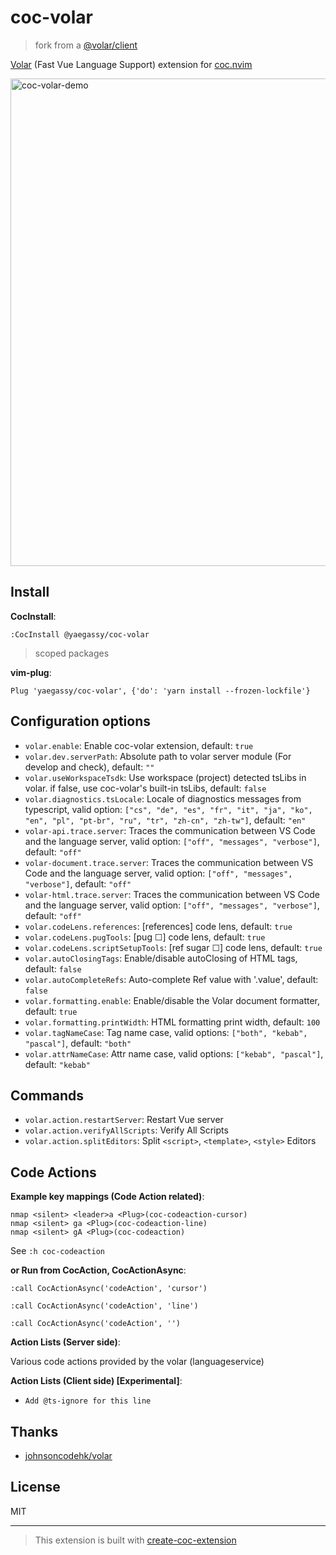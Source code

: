 # coc-volar

> fork from a [@volar/client](https://github.com/johnsoncodehk/volar/tree/master/packages/client)

[Volar](https://marketplace.visualstudio.com/items?itemName=johnsoncodehk.volar) (Fast Vue Language Support) extension for [coc.nvim](https://github.com/neoclide/coc.nvim)

<img width="780" alt="coc-volar-demo" src="https://user-images.githubusercontent.com/188642/127477834-461c3565-143a-4ce7-bd78-e68b8b304480.gif">

## Install

**CocInstall**:

```vim
:CocInstall @yaegassy/coc-volar
```

> scoped packages

**vim-plug**:

```vim
Plug 'yaegassy/coc-volar', {'do': 'yarn install --frozen-lockfile'}
```

## Configuration options

- `volar.enable`: Enable coc-volar extension, default: `true`
- `volar.dev.serverPath`: Absolute path to volar server module (For develop and check), default: `""`
- `volar.useWorkspaceTsdk`: Use workspace (project) detected tsLibs in volar. if false, use coc-volar's built-in tsLibs, default: `false`
- `volar.diagnostics.tsLocale`: Locale of diagnostics messages from typescript, valid option: `["cs", "de", "es", "fr", "it", "ja", "ko", "en", "pl", "pt-br", "ru", "tr", "zh-cn", "zh-tw"]`, default: `"en"`
- `volar-api.trace.server`: Traces the communication between VS Code and the language server, valid option: `["off", "messages", "verbose"]`, default: `"off"`
- `volar-document.trace.server`: Traces the communication between VS Code and the language server, valid option: `["off", "messages", "verbose"]`, default: `"off"`
- `volar-html.trace.server`: Traces the communication between VS Code and the language server, valid option: `["off", "messages", "verbose"]`, default: `"off"`
- `volar.codeLens.references`: [references] code lens, default: `true`
- `volar.codeLens.pugTools`: [pug ☐] code lens, default: `true`
- `volar.codeLens.scriptSetupTools`: [ref sugar ☐] code lens, default: `true`
- `volar.autoClosingTags`: Enable/disable autoClosing of HTML tags, default: `false`
- `volar.autoCompleteRefs`: Auto-complete Ref value with '.value', default: `false`
- `volar.formatting.enable`: Enable/disable the Volar document formatter, default: `true`
- `volar.formatting.printWidth`: HTML formatting print width, default: `100`
- `volar.tagNameCase`: Tag name case, valid options: `["both", "kebab", "pascal"]`, default: `"both"`
- `volar.attrNameCase`: Attr name case, valid options: `["kebab", "pascal"]`, default: `"kebab"`

## Commands

- `volar.action.restartServer`: Restart Vue server
- `volar.action.verifyAllScripts`: Verify All Scripts
- `volar.action.splitEditors`: Split `<script>`, `<template>`, `<style>` Editors

## Code Actions

**Example key mappings (Code Action related)**:

```vim
nmap <silent> <leader>a <Plug>(coc-codeaction-cursor)
nmap <silent> ga <Plug>(coc-codeaction-line)
nmap <silent> gA <Plug>(coc-codeaction)
```

See `:h coc-codeaction`

**or Run from CocAction, CocActionAsync**:

```vim
:call CocActionAsync('codeAction', 'cursor')

:call CocActionAsync('codeAction', 'line')

:call CocActionAsync('codeAction', '')
```

**Action Lists (Server side)**:

Various code actions provided by the volar (languageservice)

**Action Lists (Client side) [Experimental]**:

- `Add @ts-ignore for this line`


## Thanks

- [johnsoncodehk/volar](https://github.com/johnsoncodehk/volar)

## License

MIT

---

> This extension is built with [create-coc-extension](https://github.com/fannheyward/create-coc-extension)
